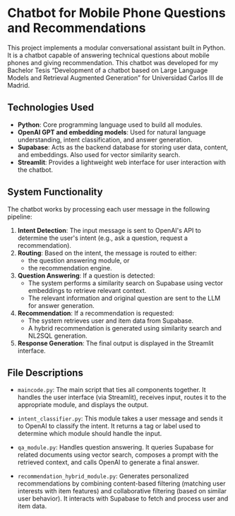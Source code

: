 # Chatbot for Mobile Phone Questions and Recommendations

This project implements a modular conversational assistant built in Python. It is a chatbot capable of answering technical questions about mobile phones and giving recommendation. This chatbot was developed for my Bachelor Tesis “Development of a chatbot based on Large Language Models and Retrieval Augmented Generation” for Universidad Carlos III de Madrid.

## Technologies Used

- **Python**: Core programming language used to build all modules.
- **OpenAI GPT and embedding models**: Used for natural language understanding, intent classification, and answer generation.
- **Supabase**: Acts as the backend database for storing user data, content, and embeddings. Also used for vector similarity search.
- **Streamlit**: Provides a lightweight web interface for user interaction with the chatbot.

## System Functionality

The chatbot works by processing each user message in the following pipeline:

1. **Intent Detection**: The input message is sent to OpenAI's API to determine the user's intent (e.g., ask a question, request a recommendation).
2. **Routing**: Based on the intent, the message is routed to either:
   - the question answering module, or
   - the recommendation engine.
3. **Question Answering**: If a question is detected:
   - The system performs a similarity search on Supabase using vector embeddings to retrieve relevant context.
   - The relevant information and original question are sent to the LLM for answer generation.
4. **Recommendation**: If a recommendation is requested:
   - The system retrieves user and item data from Supabase.
   - A hybrid recommendation is generated using similarity search and NL2SQL generation.
5. **Response Generation**: The final output is displayed in the Streamlit interface.

## File Descriptions

- `maincode.py`: The main script that ties all components together. It handles the user interface (via Streamlit), receives input, routes it to the appropriate module, and displays the output.
  
- `intent_classifier.py`: This module takes a user message and sends it to OpenAI to classify the intent. It returns a tag or label used to determine which module should handle the input.

- `qa_module.py`: Handles question answering. It queries Supabase for related documents using vector search, composes a prompt with the retrieved context, and calls OpenAI to generate a final answer.

- `recommendation_hybrid_module.py`: Generates personalized recommendations by combining content-based filtering (matching user interests with item features) and collaborative filtering (based on similar user behavior). It interacts with Supabase to fetch and process user and item data.

